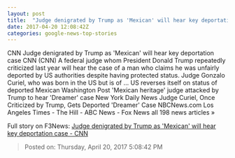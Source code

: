 ```yaml
---
layout: post
title:  "Judge denigrated by Trump as 'Mexican' will hear key deportation case - CNN"
date: 2017-04-20 12:08:42Z
categories: google-news-top-stories
---
```


CNN Judge denigrated by Trump as 'Mexican' will hear key deportation case CNN (CNN) A federal judge whom President Donald Trump repeatedly criticized last year will hear the case of a man who claims he was unfairly deported by US authorities despite having protected status. Judge Gonzalo Curiel, who was born in the US but is of ... US reverses itself on status of deported Mexican Washington Post 'Mexican heritage' judge attacked by Trump to hear 'Dreamer' case New York Daily News Judge Curiel, Once Criticized by Trump, Gets Deported 'Dreamer' Case NBCNews.com Los Angeles Times - The Hill - ABC News - Fox News all 198 news articles »


Full story on F3News: [Judge denigrated by Trump as 'Mexican' will hear key deportation case - CNN](http://www.f3nws.com/n/sbjEfF)

> Posted on: Thursday, April 20, 2017 5:08:42 PM
